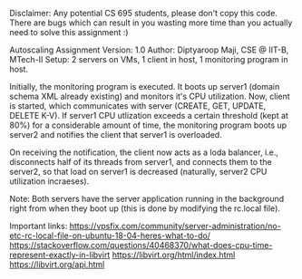 Disclaimer: Any potential CS 695 students, please don't copy this code.
There are bugs which can result in you wasting more time than you actually need to 
solve this assignment :)

Autoscaling Assignment
Version: 1.0
Author: Diptyaroop Maji, CSE @ IIT-B, MTech-II
Setup: 2 servers on VMs, 1 client in host, 1 monitoring program in host.

Initially, the monitoring program is executed. It boots up server1 (domain schema
XML already existing) and monitors it's CPU utilization. Now, client is started, 
which communicates with server (CREATE, GET, UPDATE, DELETE K-V). If server1 CPU 
utlization exceeds a certain threshold (kept at 80%) for a considerable amount of
time, the monitoring program boots up server2 and notifies the client that server1 
is overloaded.

On receiving the notification, the client now acts as a loda balancer, i.e.,
disconnects half of its threads from server1, and connects them to the server2,
so that load on server1 is decreased (naturally, server2 CPU utilization incraeses).

Note: Both servers have the server application running in the background right
from when they boot up (this is done by modifying the rc.local file).

Important links:
https://vpsfix.com/community/server-administration/no-etc-rc-local-file-on-ubuntu-18-04-heres-what-to-do/
https://stackoverflow.com/questions/40468370/what-does-cpu-time-represent-exactly-in-libvirt
https://libvirt.org/html/index.html
https://libvirt.org/api.html